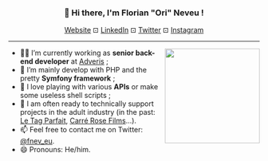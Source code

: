 <h3 align="center">👋 Hi there, I'm Florian "Ori" Neveu !</h3>

<p align="center">
  <a href="https://fnev.eu">Website</a> ⊡
  <a href="https://linkedin.com/in/fnev-eu">LinkedIn</a> ⊡
  <a href="https://twitter.com/fnev_eu">Twitter</a> ⊡
  <a href="https://www.instagram.com/fnev.eu">Instagram</a>
</p>

<hr>

<img align="right" width="190px" src="https://github.com/fnev-eu/fnev-eu/blob/primary/it-s-not-me-i-have-a-beard.gif">

<ul>
    <li>👨‍💻 I’m currently working as <strong>senior back-end developer</strong> at <a href="https://www.adveris.fr">Adveris</a> ;</li>
    <li>🔧 I’m mainly develop with PHP and the pretty <strong>Symfony framework</strong> ;</li>
    <li>🌱 I love playing with various <strong>APIs</strong> or make some useless shell scripts ;</li>
    <li>🍑 I am often ready to technically support projects in the adult industry (in the past: <a href="https://www.letagparfait.com">Le Tag Parfait</a>, <a href="https://carrerosefilms.com">Carré Rose Films</a>...).
    <li>📫 Feel free to contact me on Twitter: <a href="https://twitter.com/fnev_eu">@fnev_eu</a>.</li>
    <li>😄 Pronouns: He/him.</li>
</ul>
